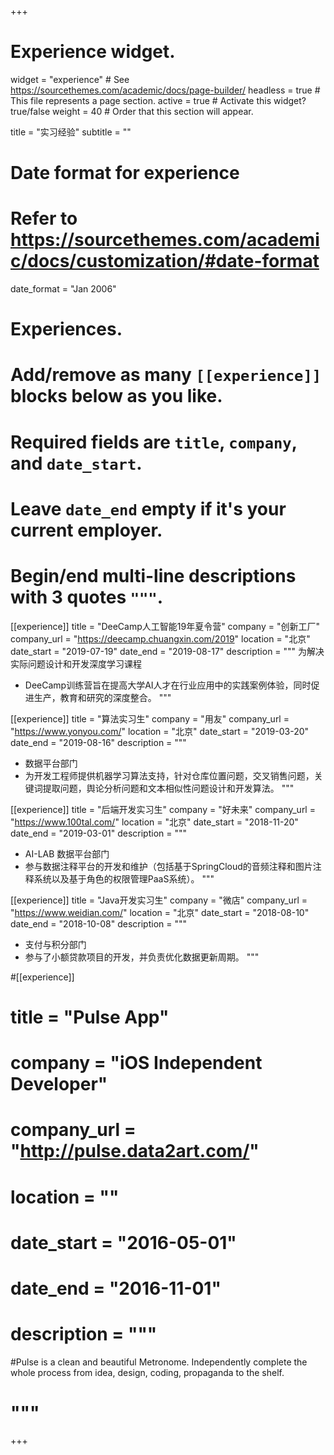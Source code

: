 +++
# Experience widget.
widget = "experience"  # See https://sourcethemes.com/academic/docs/page-builder/
headless = true  # This file represents a page section.
active = true  # Activate this widget? true/false
weight = 40  # Order that this section will appear.

title = "实习经验"
subtitle = ""

# Date format for experience
#   Refer to https://sourcethemes.com/academic/docs/customization/#date-format
date_format = "Jan 2006"

# Experiences.
#   Add/remove as many `[[experience]]` blocks below as you like.
#   Required fields are `title`, `company`, and `date_start`.
#   Leave `date_end` empty if it's your current employer.
#   Begin/end multi-line descriptions with 3 quotes `"""`.
[[experience]]
  title = "DeeCamp人工智能19年夏令营"
  company = "创新工厂"
  company_url = "https://deecamp.chuangxin.com/2019"
  location = "北京"
  date_start = "2019-07-19"
  date_end = "2019-08-17"
  description = """
  为解决实际问题设计和开发深度学习课程
  
  - DeeCamp训练营旨在提高大学AI人才在行业应用中的实践案例体验，同时促进生产，教育和研究的深度整合。
  """

[[experience]]
  title = "算法实习生"
  company = "用友"
  company_url = "https://www.yonyou.com/"
  location = "北京"
  date_start = "2019-03-20"
  date_end = "2019-08-16"
  description = """
  - 数据平台部门
  - 为开发工程师提供机器学习算法支持，针对仓库位置问题，交叉销售问题，关键词提取问题，舆论分析问题和文本相似性问题设计和开发算法。
  """

[[experience]]
  title = "后端开发实习生"
  company = "好未来"
  company_url = "https://www.100tal.com/"
  location = "北京"
  date_start = "2018-11-20"
  date_end = "2019-03-01"
  description = """
  - AI-LAB 数据平台部门
  - 参与数据注释平台的开发和维护（包括基于SpringCloud的音频注释和图片注释系统以及基于角色的权限管理PaaS系统）。
  """

[[experience]]
  title = "Java开发实习生"
  company = "微店"
  company_url = "https://www.weidian.com/"
  location = "北京"
  date_start = "2018-08-10"
  date_end = "2018-10-08"
  description = """
  - 支付与积分部门
  - 参与了小额贷款项目的开发，并负责优化数据更新周期。
  """

#[[experience]]
#  title = "Pulse App"
#  company = "iOS Independent Developer"
#  company_url = "http://pulse.data2art.com/"
#  location = ""
#  date_start = "2016-05-01"
#  date_end = "2016-11-01"
#  description = """
#Pulse is a clean and beautiful Metronome. Independently complete the whole process from idea, design, coding, propaganda to the shelf.
#  """
+++

